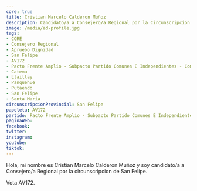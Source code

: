 ```yaml
---
core: true
title: Cristian Marcelo Calderon Muñoz
description: Candidato/a a Consejero/a Regional por la Circunscripción de San Felipe
image: /media/ad-profile.jpg
tags:
- CORE
- Consejero Regional
- Apruebo Dignidad
- San Felipe
- AV172
- Pacto Frente Amplio - Subpacto Partido Comunes E Independientes - Comunes
- Catemu
- Llaillay
- Panquehue
- Putaendo
- San Felipe
- Santa Maria
circunscripcionProvincial: San Felipe
papeleta: AV172
partido: Pacto Frente Amplio - Subpacto Partido Comunes E Independientes - Comunes
paginaWeb:
facebook:
twitter:
instagram:
youtube:
tiktok:
---
```

Hola, mi nombre es Cristian Marcelo Calderon Muñoz y soy candidato/a a Consejero/a Regional por la circunscripcion de San Felipe.

Vota AV172.
